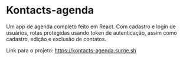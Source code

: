 # Kontacts-agenda

Um app de agenda completo feito em React. Com cadastro e login de usuários, rotas protegidas usando token de autenticação, assim como cadastro, edição e exclusão de contatos.

Link para o projeto: https://kontacts-agenda.surge.sh
